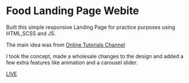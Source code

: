 # Food Landing Page Webite

Built this simple responsive Landing Page for practice purposes using HTML,SCSS and JS.

The main idea was from [Online Tutorials Channel](https://www.youtube.com/watch?v=ac5nmWOkBEY&list=LL&index=13&t=106s)

I took the concept, made a wholesale changes to the design and added a few extra features like animation and a carousel slider.

[LIVE](#)
